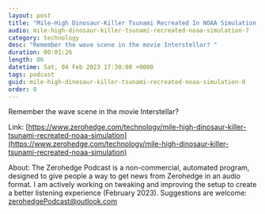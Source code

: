 ```yaml
---
layout: post
title: "Mile-High Dinosaur-Killer Tsunami Recreated In NOAA Simulation "
audio: mile-high-dinosaur-killer-tsunami-recreated-noaa-simulation-7
category: technology
desc: "Remember the wave scene in the movie Interstellar? "
duration: 00:01:26
length: 86
datetime: Sat, 04 Feb 2023 17:30:00 +0000
tags: podcast
guid: mile-high-dinosaur-killer-tsunami-recreated-noaa-simulation-0
order: 0
---
```

Remember the wave scene in the movie Interstellar? 

Link: [https://www.zerohedge.com/technology/mile-high-dinosaur-killer-tsunami-recreated-noaa-simulation](https://www.zerohedge.com/technology/mile-high-dinosaur-killer-tsunami-recreated-noaa-simulation)

About: The Zerohedge Podcast is a non-commercial, automated program, designed to give people a way to get news from Zerohedge in an audio format.  I am actively working on tweaking and improving the setup to create a better listening experience (February 2023).  Suggestions are welcome: [zerohedgePodcast@outlook.com](mailto:zerohedgePodcast@outlook.com)